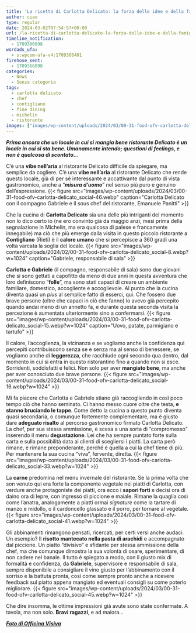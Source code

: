 ```yaml
---
title: 'La ricetta di Carlotta Delicato: la forza delle idee e della famiglia'
author: ciao
type: regular
date: 2024-03-02T07:54:57+00:00
url: /la-ricetta-di-carlotta-delicato-la-forza-delle-idee-e-della-famiglia/
timeline_notification:
  - 1709366098
wordads_ufa:
  - s:wpcom-ufa-v4:1709366401
firehose_sent:
  - 1709366098
categories:
  - News
  - Senza categoria
tags:
  - carlotta delicato
  - chef
  - contigliano
  - fine dining
  - michelin
  - ristorante
images: ["images/wp-content/uploads/2024/03/00-31-food-ofv-carlotta-delicato_social-37.webp"]
---
```

_**Prima ancora che un locale in cui si mangia bene ristorante Delicato è un locale in cui si sta bene. Umanamente intendo; questioni di feelings, e non è qualcosa di scontato.**_..

C&#8217;è una **vibe nell&#8217;aria** al ristorante Delicato difficile da spiegare, ma semplice da cogliere. C&#8217;è una **vibe nell&#8217;aria** al ristorante Delicato che rende questo locale, già di per sé interessante e accattivante dal punto di vista gastronomico, anche a &#8220;**_misura d&#8217;uomo_**&#8221; nel senso più puro e genuino dell&#8217;espressione. 
{{< figure src="images/wp-content/uploads/2024/03/00-31-food-ofv-carlotta-delicato_social-46.webp" caption="Carlotta Delicato con il compagno Gabriele e il sous chef del ristorante, Emanuele Panitti" >}}
 

Che la cucina di **Carlotta Delicato** sia una delle più intriganti del momento non lo dico certo io (ne ero convinto già da maggio anzi, mesi prima della segnalazione in Michelin, ma era qualcosa di palese e francamente innegabile) ma ciò che più emerge dalla visita in questo piccolo ristorante a **Contigliano** (Rieti) è il **calore umano** che si percepisce a 360 gradi una volta varcata la soglia del locale.
{{< figure src="images/wp-content/uploads/2024/02/00-31-food-ofv-carlotta-delicato_social-8.webp?w=1024" caption="Gabriele, responsabile di sala" >}}
 

**Carlotta e Gabriele** (il compagno, responsabile di sala) sono due giovani che si sono gettati a capofitto da meno di due anni in questa avventura che loro definiscono “**folle**”, ma sono stati capaci di creare un ambiente familiare, domestico, accogliente e accoglievole. Al punto che la cucina diventa quasi un _plus_ al semplice fatto di esserci, qui. Che fossero due brave persone (oltre che capaci in ciò che fanno) lo avevo già percepito quando andai meno di un annetto fa, e durante questa seconda visita la percezione è aumentata ulteriormente sino a confermarsi.
{{< figure src="images/wp-content/uploads/2024/03/00-31-food-ofv-carlotta-delicato_social-15.webp?w=1024" caption="Uovo, patate, parmigiano e tartufo" >}}
 

Il calore, l&#8217;accoglienza, la vicinanza e se vogliamo anche la confidenza qui percepiti contribuiscono senza se e senza ma al senso di benessere, se vogliamo anche di **leggerezza**, che racchiude ogni secondo qua dentro, dal momento in cui si entra in questo ristorantino fino a quando non si esce. Sorridenti, soddisfatti e felici. Non solo per aver **mangiato bene**, ma anche per aver conosciuto due brave persone.
{{< figure src="images/wp-content/uploads/2024/03/00-31-food-ofv-carlotta-delicato_social-16.webp?w=1024" >}}
 

Mi fa piacere che Carlotta e Gabriele stiano già raccogliendo in così poco tempo ciò che hanno seminato. Ci hanno messo cuore oltre che testa, **e stanno bruciando le tappe**. Come detto la cucina a questo punto diventa quasi secondaria, o comunque fortemente complementare, ma è giusto dare **adeguato risalto** al percorso gastronomico firmato Carlotta Delicato. La chef, per sua stessa ammissione, è scesa a una sorta di &#8220;compromesso&#8221; inserendo il menu **degustazione**. Lei che ha sempre puntato forte sulla carta e sulla possibilità data ai clienti di scegliersi i piatti. La carta però rimane, e rimane preponderante, perché è quella a cui la chef tiene di più. Per mantenere la sua cucina &#8220;viva&#8221;, fervente, diretta.
{{< figure src="images/wp-content/uploads/2024/03/00-31-food-ofv-carlotta-delicato_social-33.webp?w=1024" >}}
 

La **carne** predomina nel menu invernale del ristorante. Se la prima volta che son venuto qui era forte la componente vegetale nei piatti di Carlotta, con verdure anche protagoniste dei piatti, ora ecco i **sapori forti** e decisi ora di daino ora di lepre, con ingresso di piccione e maiale. Rimane la quaglia così come l&#8217;anatra, analogamente a piatti ormai _signature_ come la tartare di manzo e midollo, o il cardoncello glassato e il porro, per tornare al vegetale.
{{< figure src="images/wp-content/uploads/2024/03/00-31-food-ofv-carlotta-delicato_social-41.webp?w=1024" >}}
 

Gli abbinamenti rimangono pensati, ricercati, per certi versi anche audaci. Un esempio? Il **risotto mantecato nella pasta di arachidi** e accompagnato dal piccione. Un piatto &#8220;divisivo&#8221; e sfidante per stessa ammissione della chef, ma che comunque dimostra la sua volontà di osare, sperimentare, di non cadere nel banale. Il tutto è spiegato a modo, con il giusto mix di formalità e confidenza, da **Gabriele**, supervisore e responsabile di sala, sempre disponibile a consigliare il vino giusto per l&#8217;abbinamento con il sorriso e la battuta pronta, così come sempre pronto anche a ricevere feedback sul piatto appena mangiato ed eventuali consigli su come poterlo migliorare. 
{{< figure src="images/wp-content/uploads/2024/03/00-31-food-ofv-carlotta-delicato_social-45.webp?w=1024" >}}
 

Che dire insomma, le ottime impressioni già avute sono state confermate. A tavola, ma non solo. **Bravi ragazzi**, e ad maiora…&nbsp;

<a href="https://www.officinavisiva.it/" target="_blank" rel="noreferrer noopener"><strong><em>Foto di Officina Visiva</em></strong></a>